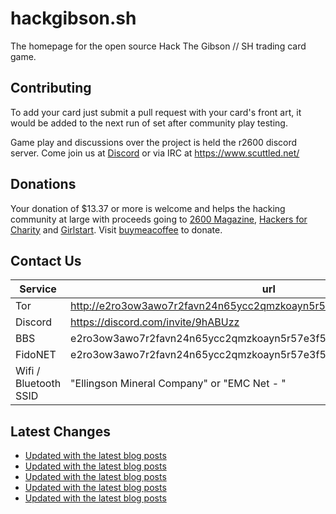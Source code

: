 # hackgibson.sh
The homepage for the open source Hack The Gibson // SH trading card game.


## Contributing

To add your card just submit a pull request with your card's front art, it would be added to the next run of set after community play testing.

Game play and discussions over the project is held the r2600 discord server. Come join us at [Discord](https://discord.com/invite/9hABUzz) or via IRC at https://www.scuttled.net/


## Donations

Your donation of $13.37 or more is welcome and helps the hacking community at large with proceeds going to [2600 Magazine](https://2600.com/), [Hackers for Charity](https://hackersforcharity.org) and [Girlstart](https://girlstart.org).  Visit [buymeacoffee](https://www.buymeacoffee.com/hackgibson.sh) to donate.


## Contact Us

Service | url
-|-
Tor | http://e2ro3ow3awo7r2favn24n65ycc2qmzkoayn5r57e3f56nvjwdcgg32ad.onion
Discord | https://discord.com/invite/9hABUzz
BBS | e2ro3ow3awo7r2favn24n65ycc2qmzkoayn5r57e3f56nvjwdcgg32ad.onion:23
FidoNET | e2ro3ow3awo7r2favn24n65ycc2qmzkoayn5r57e3f56nvjwdcgg32ad.onion:24554
Wifi / Bluetooth SSID | "Ellingson Mineral Company" or "EMC Net - <fidonet address>"

## Latest Changes
<!-- BLOG-POST-LIST:START -->
- [Updated with the latest blog posts](https://github.com/DFW2600/hackgibson.sh/commit/ddbac8e5d6d3afd0b6989712f846c08466b40091)
- [Updated with the latest blog posts](https://github.com/DFW2600/hackgibson.sh/commit/58dcd6191f547d87a0b6512cfa3ea2c7c21d3677)
- [Updated with the latest blog posts](https://github.com/DFW2600/hackgibson.sh/commit/a8eaa8c3a6e6676f951299dacae7500290ea5703)
- [Updated with the latest blog posts](https://github.com/DFW2600/hackgibson.sh/commit/5fcd8cf20b2825dbdba8ab30ba73e7e5b9f6d4d3)
- [Updated with the latest blog posts](https://github.com/DFW2600/hackgibson.sh/commit/b382a6d2ed286c70bb34b403469097d0f7295952)
<!-- BLOG-POST-LIST:END -->

